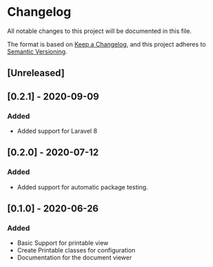 # Changelog
All notable changes to this project will be documented in this file.

The format is based on [Keep a Changelog](https://keepachangelog.com/en/1.0.0/),
and this project adheres to [Semantic Versioning](https://semver.org/spec/v2.0.0.html).

## [Unreleased]

## [0.2.1] - 2020-09-09
### Added
- Added support for Laravel 8

## [0.2.0] - 2020-07-12
### Added
- Added support for automatic package testing.

## [0.1.0] - 2020-06-26
### Added
- Basic Support for printable view
- Create Printable classes for configuration
- Documentation for the document viewer

